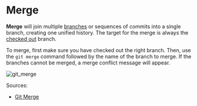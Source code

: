 # Merge

**Merge** will join multiple [branches](/gitcommands/branch.md) or sequences of 
commits into a single branch, creating one unified history. The 
target for the merge is always the [checked out](/gitcommands/checkout.md) branch.

To merge, first make sure you have checked out the right branch. 
Then, use the `git merge` command followed by the name of the branch to 
merge. If the branches cannot be merged, a merge conflict message will appear.

![git_merge](https://d17h27t6h515a5.cloudfront.net/topher/2017/February/58a4dc22_ud123-l5-git-merge-conflict/ud123-l5-git-merge-conflict.png)

Sources:
* [Git Merge](https://www.atlassian.com/git/tutorials/using-branches/git-merge)
